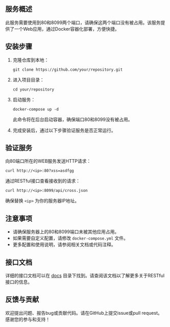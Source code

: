 ## 服务概述

此服务需要使用到80和8099两个端口，请确保这两个端口没有被占用。该服务提供了一个Web应用，通过Docker容器化部署，方便快捷。

## 安装步骤

1. 克隆仓库到本地：

   ```shell
   git clone https://github.com/your/repository.git
   ```

2. 进入项目目录：

   ```shell
   cd your/repository
   ```

3. 启动服务：

   ```shell
   docker-compose up -d
   ```

   此命令将在后台启动容器，确保端口80和8099没有被占用。

4. 完成安装后，通过以下步骤验证服务是否正常运行。

## 验证服务

向80端口所在的WEB服务发送HTTP请求：

```shell
curl http://<ip>:80?xss=asdfgg
```

通过RESTful接口查看接收到的请求：

```shell
curl http://<ip>:8099/api/cross.json
```

确保替换 `<ip>` 为你的服务器IP地址。

## 注意事项

- 请确保服务器上的80和8099端口未被其他应用占用。
- 如果需要自定义配置，请修改 `docker-compose.yml` 文件。
- 更多配置和使用说明，请参阅相关文档或代码注释。

## 接口文档

详细的接口文档可以在 [docs](docs/) 目录下找到。请查阅该文档以了解更多关于RESTful接口的信息。

## 反馈与贡献

欢迎提出问题、报告bug或贡献代码。请在GitHub上提交issue或pull request。感谢您的参与和支持！
